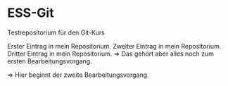 # ESS-Git
 Testrepositorium für den Git-Kurs

Erster Eintrag in mein Repositorium.
Zweiter Eintrag in mein Repositorium.
Dritter Eintrag in mein Repositorium.
=> Das gehört aber alles noch zum ersten Bearbeitungsvorgang.

=> Hier beginnt der zweite Bearbeitungsvorgang.